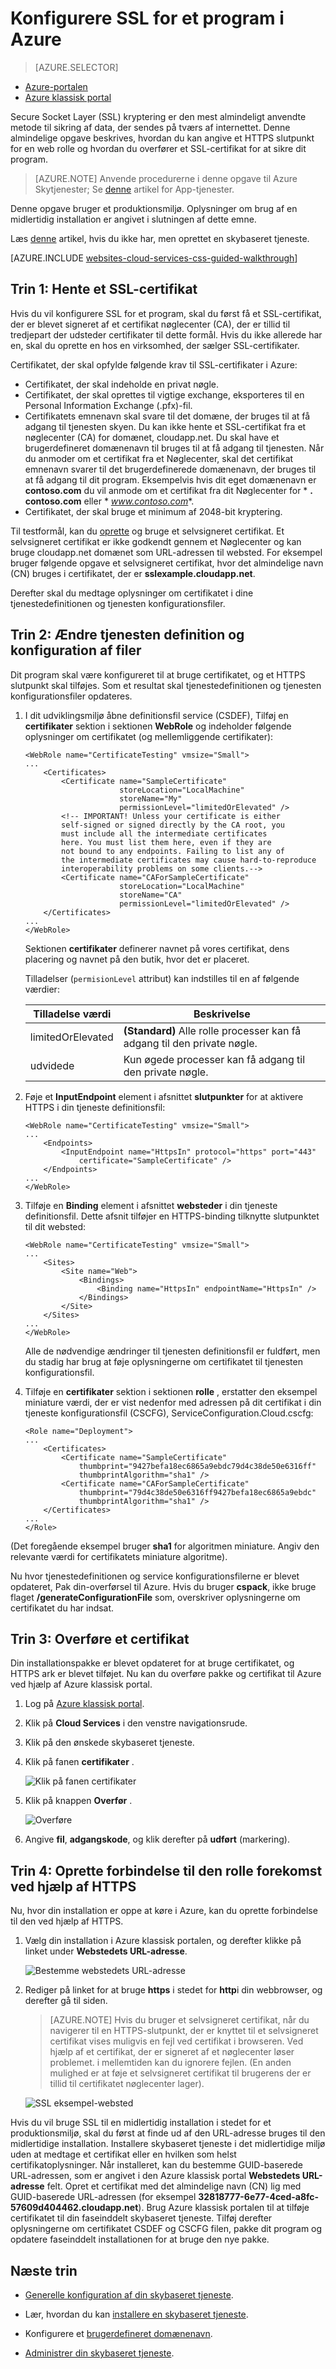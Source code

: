 <properties 
    pageTitle="Konfigurere SSL til en skybaseret tjeneste (klassisk) | Microsoft Azure" 
    description="Lære at angive et HTTPS slutpunkt for en web rolle og hvordan du overfører et SSL-certifikat for at sikre dit program." 
    services="cloud-services" 
    documentationCenter=".net" 
    authors="Thraka" 
    manager="timlt" 
    editor=""/>

<tags 
    ms.service="cloud-services" 
    ms.workload="tbd" 
    ms.tgt_pltfrm="na" 
    ms.devlang="na" 
    ms.topic="article" 
    ms.date="10/04/2016"
    ms.author="adegeo"/>




# <a name="configuring-ssl-for-an-application-in-azure"></a>Konfigurere SSL for et program i Azure

> [AZURE.SELECTOR]
- [Azure-portalen](cloud-services-configure-ssl-certificate-portal.md)
- [Azure klassisk portal](cloud-services-configure-ssl-certificate.md)

Secure Socket Layer (SSL) kryptering er den mest almindeligt anvendte metode til sikring af data, der sendes på tværs af internettet. Denne almindelige opgave beskrives, hvordan du kan angive et HTTPS slutpunkt for en web rolle og hvordan du overfører et SSL-certifikat for at sikre dit program.

> [AZURE.NOTE] Anvende procedurerne i denne opgave til Azure Skytjenester; Se [denne](../app-service-web/web-sites-configure-ssl-certificate.md) artikel for App-tjenester.

Denne opgave bruger et produktionsmiljø. Oplysninger om brug af en midlertidig installation er angivet i slutningen af dette emne.

Læs [denne](cloud-services-how-to-create-deploy.md) artikel, hvis du ikke har, men oprettet en skybaseret tjeneste.

[AZURE.INCLUDE [websites-cloud-services-css-guided-walkthrough](../../includes/websites-cloud-services-css-guided-walkthrough.md)]


## <a name="step-1-get-an-ssl-certificate"></a>Trin 1: Hente et SSL-certifikat

Hvis du vil konfigurere SSL for et program, skal du først få et SSL-certifikat, der er blevet signeret af et certifikat nøglecenter (CA), der er tillid til tredjepart der udsteder certifikater til dette formål. Hvis du ikke allerede har en, skal du oprette en hos en virksomhed, der sælger SSL-certifikater.

Certifikatet, der skal opfylde følgende krav til SSL-certifikater i Azure:

-   Certifikatet, der skal indeholde en privat nøgle.
-   Certifikatet, der skal oprettes til vigtige exchange, eksporteres til en Personal Information Exchange (.pfx)-fil.
-   Certifikatets emnenavn skal svare til det domæne, der bruges til at få adgang til tjenesten skyen. Du kan ikke hente et SSL-certifikat fra et nøglecenter (CA) for domænet, cloudapp.net. Du skal have et brugerdefineret domænenavn til bruges til at få adgang til tjenesten. Når du anmoder om et certifikat fra et Nøglecenter, skal det certifikat emnenavn svarer til det brugerdefinerede domænenavn, der bruges til at få adgang til dit program. Eksempelvis hvis dit eget domænenavn er **contoso.com** du vil anmode om et certifikat fra dit Nøglecenter for * **. contoso.com** eller * *www.contoso.com**.
-   Certifikatet, der skal bruge et minimum af 2048-bit kryptering.

Til testformål, kan du [oprette](cloud-services-certs-create.md) og bruge et selvsigneret certifikat. Et selvsigneret certifikat er ikke godkendt gennem et Nøglecenter og kan bruge cloudapp.net domænet som URL-adressen til websted. For eksempel bruger følgende opgave et selvsigneret certifikat, hvor det almindelige navn (CN) bruges i certifikatet, der er **sslexample.cloudapp.net**.

Derefter skal du medtage oplysninger om certifikatet i dine tjenestedefinitionen og tjenesten konfigurationsfiler.

## <a name="step-2-modify-the-service-definition-and-configuration-files"></a>Trin 2: Ændre tjenesten definition og konfiguration af filer

Dit program skal være konfigureret til at bruge certifikatet, og et HTTPS slutpunkt skal tilføjes. Som et resultat skal tjenestedefinitionen og tjenesten konfigurationsfiler opdateres.

1.  I dit udviklingsmiljø åbne definitionsfil service (CSDEF), Tilføj en **certifikater** sektion i sektionen **WebRole** og indeholder følgende oplysninger om certifikatet (og mellemliggende certifikater):

        <WebRole name="CertificateTesting" vmsize="Small">
        ...
            <Certificates>
                <Certificate name="SampleCertificate" 
                             storeLocation="LocalMachine" 
                             storeName="My"
                             permissionLevel="limitedOrElevated" />
                <!-- IMPORTANT! Unless your certificate is either
                self-signed or signed directly by the CA root, you
                must include all the intermediate certificates
                here. You must list them here, even if they are
                not bound to any endpoints. Failing to list any of
                the intermediate certificates may cause hard-to-reproduce
                interoperability problems on some clients.-->
                <Certificate name="CAForSampleCertificate"
                             storeLocation="LocalMachine"
                             storeName="CA"
                             permissionLevel="limitedOrElevated" />
            </Certificates>
        ...
        </WebRole>

    Sektionen **certifikater** definerer navnet på vores certifikat, dens placering og navnet på den butik, hvor det er placeret.
    
    Tilladelser (`permisionLevel` attribut) kan indstilles til en af følgende værdier:

  	| Tilladelse værdi  | Beskrivelse |
  	| ----------------  | ----------- |
  	| limitedOrElevated | **(Standard)** Alle rolle processer kan få adgang til den private nøgle. |
  	| udvidede          | Kun øgede processer kan få adgang til den private nøgle.|

2.  Føje et **InputEndpoint** element i afsnittet **slutpunkter** for at aktivere HTTPS i din tjeneste definitionsfil:

        <WebRole name="CertificateTesting" vmsize="Small">
        ...
            <Endpoints>
                <InputEndpoint name="HttpsIn" protocol="https" port="443" 
                    certificate="SampleCertificate" />
            </Endpoints>
        ...
        </WebRole>

3.  Tilføje en **Binding** element i afsnittet **websteder** i din tjeneste definitionsfil. Dette afsnit tilføjer en HTTPS-binding tilknytte slutpunktet til dit websted:

        <WebRole name="CertificateTesting" vmsize="Small">
        ...
            <Sites>
                <Site name="Web">
                    <Bindings>
                        <Binding name="HttpsIn" endpointName="HttpsIn" />
                    </Bindings>
                </Site>
            </Sites>
        ...
        </WebRole>

    Alle de nødvendige ændringer til tjenesten definitionsfil er fuldført, men du stadig har brug at føje oplysningerne om certifikatet til tjenesten konfigurationsfil.

4.  Tilføje en **certifikater** sektion i sektionen **rolle** , erstatter den eksempel miniature værdi, der er vist nedenfor med adressen på dit certifikat i din tjeneste konfigurationsfil (CSCFG), ServiceConfiguration.Cloud.cscfg:

        <Role name="Deployment">
        ...
            <Certificates>
                <Certificate name="SampleCertificate" 
                    thumbprint="9427befa18ec6865a9ebdc79d4c38de50e6316ff" 
                    thumbprintAlgorithm="sha1" />
                <Certificate name="CAForSampleCertificate"
                    thumbprint="79d4c38de50e6316ff9427befa18ec6865a9ebdc" 
                    thumbprintAlgorithm="sha1" />
            </Certificates>
        ...
        </Role>

(Det foregående eksempel bruger **sha1** for algoritmen miniature. Angiv den relevante værdi for certifikatets miniature algoritme).

Nu hvor tjenestedefinitionen og service konfigurationsfilerne er blevet opdateret, Pak din-overførsel til Azure. Hvis du bruger **cspack**, ikke bruge flaget **/generateConfigurationFile** som, overskriver oplysningerne om certifikatet du har indsat.

## <a name="step-3-upload-a-certificate"></a>Trin 3: Overføre et certifikat

Din installationspakke er blevet opdateret for at bruge certifikatet, og HTTPS ark er blevet tilføjet. Nu kan du overføre pakke og certifikat til Azure ved hjælp af Azure klassisk portal.

1. Log på [Azure klassisk portal][]. 
2. Klik på **Cloud Services** i den venstre navigationsrude.
3. Klik på den ønskede skybaseret tjeneste.
4. Klik på fanen **certifikater** .

    ![Klik på fanen certifikater](./media/cloud-services-configure-ssl-certificate/click-cert.png)

5. Klik på knappen **Overfør** .

    ![Overføre](./media/cloud-services-configure-ssl-certificate/upload-button.png)
    
6. Angive **fil**, **adgangskode**, og klik derefter på **udført** (markering).

## <a name="step-4-connect-to-the-role-instance-by-using-https"></a>Trin 4: Oprette forbindelse til den rolle forekomst ved hjælp af HTTPS

Nu, hvor din installation er oppe at køre i Azure, kan du oprette forbindelse til den ved hjælp af HTTPS.

1.  Vælg din installation i Azure klassisk portalen, og derefter klikke på linket under **Webstedets URL-adresse**.

    ![Bestemme webstedets URL-adresse][2]

2.  Rediger på linket for at bruge **https** i stedet for **http**i din webbrowser, og derefter gå til siden.

    >[AZURE.NOTE] Hvis du bruger et selvsigneret certifikat, når du navigerer til en HTTPS-slutpunkt, der er knyttet til et selvsigneret certifikat vises muligvis en fejl ved certifikat i browseren. Ved hjælp af et certifikat, der er signeret af et nøglecenter løser problemet. i mellemtiden kan du ignorere fejlen. (En anden mulighed er at føje et selvsigneret certifikat til brugerens der er tillid til certifikatet nøglecenter lager).

    ![SSL eksempel-websted][3]

Hvis du vil bruge SSL til en midlertidig installation i stedet for et produktionsmiljø, skal du først at finde ud af den URL-adresse bruges til den midlertidige installation. Installere skybaseret tjeneste i det midlertidige miljø uden at medtage et certifikat eller en hvilken som helst certifikatoplysninger. Når installeret, kan du bestemme GUID-baserede URL-adressen, som er angivet i den Azure klassisk portal **Webstedets URL-adresse** felt. Opret et certifikat med det almindelige navn (CN) lig med GUID-baserede URL-adressen (for eksempel **32818777-6e77-4ced-a8fc-57609d404462.cloudapp.net**). Brug Azure klassisk portalen til at tilføje certifikatet til din faseinddelt skybaseret tjeneste. Tilføj derefter oplysningerne om certifikatet CSDEF og CSCFG filen, pakke dit program og opdatere faseinddelt installationen for at bruge den nye pakke.

## <a name="next-steps"></a>Næste trin

* [Generelle konfiguration af din skybaseret tjeneste](cloud-services-how-to-configure.md).
* Lær, hvordan du kan [installere en skybaseret tjeneste](cloud-services-how-to-create-deploy.md).
* Konfigurere et [brugerdefineret domænenavn](cloud-services-custom-domain-name.md).
* [Administrer din skybaseret tjeneste](cloud-services-how-to-manage.md).


  [Azure klassisk portal]: http://manage.windowsazure.com
  [0]: ./media/cloud-services-configure-ssl-certificate/CreateCloudService.png
  [1]: ./media/cloud-services-configure-ssl-certificate/AddCertificate.png
  [2]: ./media/cloud-services-configure-ssl-certificate/CopyURL.png
  [3]: ./media/cloud-services-configure-ssl-certificate/SSLCloudService.png
  [4]: ./media/cloud-services-configure-ssl-certificate/AddCertificateComplete.png  
